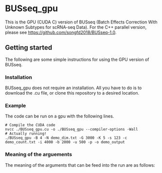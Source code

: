 # BUSseq_gpu
This is the GPU (CUDA C) version of BUSseq (Batch Effects Correction With Unknown Subtypes for scRNA-seq Data). For the C++ parallel version, please see https://github.com/songfd2018/BUSseq-1.0.

## Getting started
The following are some simple instructions for using the GPU version of BUSseq.

### Installation
BUSseq_gpu does not require an installation.
All you have to do is to download the .cu file, or clone this repository to a desired location.

### Example
The code can be run on a gpu with the following lines.
```
# Compile the CUDA code
nvcc ./BUSseq_gpu.cu -o ./BUSseq_gpu --compiler-options -Wall
# Actually running!
./BUSseq_gpu -B 4 -N demo_dim.txt -G 3000 -K 5 -s 123 -c demo_count.txt -i 4000 -b 2000 -u 500 -p -o demo_output
```

### Meaning of the arguements
The meaning of the arguments that can be feed into the run are as follows:
